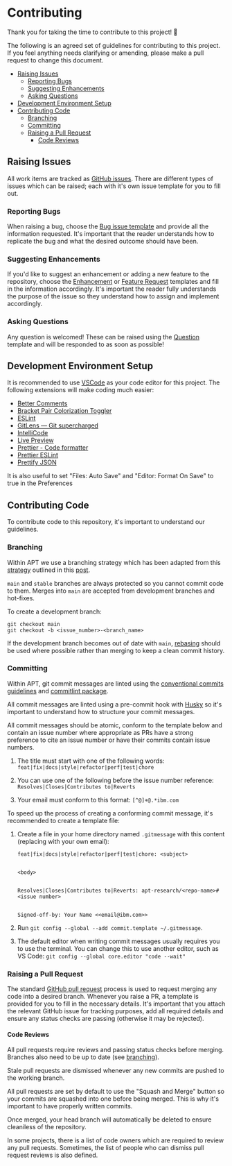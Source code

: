 # Contributing <!-- omit in toc -->

Thank you for taking the time to contribute to this project! :tada:

The following is an agreed set of guidelines for contributing to this project. If you feel anything needs clarifying or amending, please make a pull request to change this document.

- [Raising Issues](#raising-issues)
  - [Reporting Bugs](#reporting-bugs)
  - [Suggesting Enhancements](#suggesting-enhancements)
  - [Asking Questions](#asking-questions)
- [Development Environment Setup](#development-environment-setup)
- [Contributing Code](#contributing-code)
  - [Branching](#branching)
  - [Committing](#committing)
  - [Raising a Pull Request](#raising-a-pull-request)
    - [Code Reviews](#code-reviews)

## Raising Issues
All work items are tracked as [GitHub issues](https://guides.github.com/features/issues/). There are different types of issues which can be raised; each with it's own issue template for you to fill out.

### Reporting Bugs
When raising a bug, choose the [Bug issue template](/.github/ISSUE_TEMPLATE/BUG.md) and provide all the information requested. It's important that the reader understands how to replicate the bug and what the desired outcome should have been. 

### Suggesting Enhancements
If you'd like to suggest an enhancement or adding a new feature to the repository, choose the [Enhancement](/.github/ISSUE_TEMPLATE/ENHANCEMENT.md) or [Feature Request](./.github/ISSUE_TEMPLATE/FEATURE.md) templates and fill in the information accordingly. It's important the reader fully understands the purpose of the issue so they understand how to assign and implement accordingly.

### Asking Questions
Any question is welcomed! These can be raised using the [Question](/.github/ISSUE_TEMPLATE/QUESTION.md) template and will be responded to as soon as possible!

## Development Environment Setup
It is recommended to use [VSCode](https://code.visualstudio.com/) as your code editor for this project. The following extensions will make coding much easier:

- [Better Comments](https://marketplace.visualstudio.com/items?itemName=aaron-bond.better-comments)
- [Bracket Pair Colorization Toggler](https://marketplace.visualstudio.com/items?itemName=dzhavat.bracket-pair-toggler)
- [ESLint](https://marketplace.visualstudio.com/items?itemName=dbaeumer.vscode-eslint)
- [GitLens — Git supercharged](https://marketplace.visualstudio.com/items?itemName=eamodio.gitlens)
- [IntelliCode](https://marketplace.visualstudio.com/items?itemName=VisualStudioExptTeam.vscodeintellicode)
- [Live Preview](https://marketplace.visualstudio.com/items?itemName=ms-vscode.live-server)
- [Prettier - Code formatter](https://marketplace.visualstudio.com/items?itemName=esbenp.prettier-vscode)
- [Prettier ESLint](https://marketplace.visualstudio.com/items?itemName=rvest.vs-code-prettier-eslint)
- [Prettify JSON](https://marketplace.visualstudio.com/items?itemName=mohsen1.prettify-json)

It is also useful to set "Files: Auto Save" and "Editor: Format On Save" to true in the Preferences

## Contributing Code 
To contribute code to this repository, it's important to understand our guidelines.

### Branching
Within APT we use a branching strategy which has been adapted from this [strategy](https://gist.github.com/digitaljhelms/4287848) outlined in this [post](https://nvie.com/posts/a-successful-git-branching-model/).

`main` and `stable` branches are always protected so you cannot commit code to them. Merges into `main` are accepted from development branches and hot-fixes.

To create a development branch:
```
git checkout main
git checkout -b <issue_number>-<branch_name>
```

If the development branch becomes out of date with `main`, [rebasing](https://www.atlassian.com/git/tutorials/merging-vs-rebasing) should be used where possible rather than merging to keep a clean commit history.

### Committing
Within APT, git commit messages are linted using the [conventional commits guidelines](https://www.conventionalcommits.org/) and [commitlint package](https://www.npmjs.com/package/@commitlint/config-conventional).

All commit messages are linted using a pre-commit hook with [Husky](https://typicode.github.io/husky/#/) so it's important to understand how to structure your commit messages.

All commit messages should be atomic, conform to the template below and contain an issue number where appropriate as PRs have a strong preference to cite an issue number or have their commits contain issue numbers.

1. The title must start with one of the following words:
`feat|fix|docs|style|refactor|perf|test|chore`

2. You can use one of the following before the issue number reference:
`Resolves|Closes|Contributes to|Reverts`

3. Your email must conform to this format:
`[^@]+@.*ibm.com`

To speed up the process of creating a conforming commit message, it's recommended to create a template file:

1. Create a file in your home directory named `.gitmessage` with this content (replacing with your own email):
    ```
    feat|fix|docs|style|refactor|perf|test|chore: <subject>


    <body>


    Resolves|Closes|Contributes to|Reverts: apt-research/<repo-name>#<issue number>


    Signed-off-by: Your Name <<email@ibm.com>>
    ```

2. Run `git config --global --add commit.template ~/.gitmessage`.
3. The default editor when writing commit messages usually requires you to use the terminal. You can change this to use another editor, such as VS Code: `git config --global core.editor "code --wait"`

### Raising a Pull Request
The standard [GitHub pull request](https://help.github.com/en/articles/about-pull-requests) process is used to request merging any code into a desired branch. Whenever you raise a PR, a template is provided for you to fill in the necessary details. It's important that you attach the relevant GitHub issue for tracking purposes, add all required details and ensure any status checks are passing (otherwise it may be rejected).

#### Code Reviews
All pull requests require reviews and passing status checks before merging. Branches also need to be up to date (see [branching](#branching)).

Stale pull requests are  dismissed whenever any new commits are pushed to the working branch.

All pull requests are set by default to use the "Squash and Merge" button so your commits are squashed into one before being merged. This is why it's important to have properly written commits.

Once merged, your head branch will automatically be deleted to ensure cleaniless of the repository.

In some projects, there is a list of code owners which are required to review any pull requests. Sometimes, the list of people who can dismiss pull request reviews is also defined.
